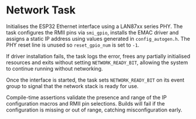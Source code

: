 # Network Task

Initialises the ESP32 Ethernet interface using a LAN87xx series PHY. The task configures the RMII pins via `smi_gpio`, installs the EMAC driver and assigns a static IP address using values generated in `config_autogen.h`. The PHY reset line is unused so `reset_gpio_num` is set to `-1`.

If driver installation fails, the task logs the error, frees any partially initialised resources and exits without setting `NETWORK_READY_BIT`, allowing the system to continue running without networking.

Once the interface is started, the task sets `NETWORK_READY_BIT` on its event group to signal that the network stack is ready for use.

Compile-time assertions validate the presence and range of the IP configuration macros and RMII pin selections. Builds will fail if the configuration is missing or out of range, catching misconfiguration early.
